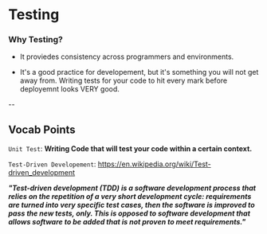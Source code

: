 # Testing

### Why Testing?

* It proviedes consistency across programmers and environments.

* It's a good practice for developement, but it's something you will not get away from. Writing tests for your code to hit every mark before deployemnt looks VERY good.

--

## Vocab Points

`Unit Test`: **Writing Code that will test your code within a certain context.**

`Test-Driven Developement`: https://en.wikipedia.org/wiki/Test-driven_development

**_"Test-driven development (TDD) is a software development process that relies on the repetition of a very short development cycle: requirements are turned into very specific test cases, then the software is improved to pass the new tests, only. This is opposed to software development that allows software to be added that is not proven to meet requirements."_**
